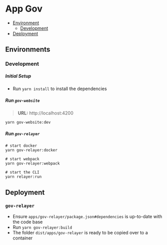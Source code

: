 # App Gov

- [Environment](#environments)
  - [Development](#development)
- [Deployment](#deployment)

## Environments

### Development

##### Initial Setup

- Run `yarn install` to install the dependencies

##### Run `gov-website`

> **URL:** http://localhost:4200

```
yarn gov-website:dev
```

##### Run `gov-relayer`

```
# start docker
yarn gov-relayer:docker

# start webpack
yarn gov-relayer:webpack

# start the CLI
yarn relayer:run
```

## Deployment

### `gov-relayer`

- Ensure `apps/gov-relayer/package.json#dependencies` is up-to-date with the code base
- Run `yarn gov-relayer:build`
- The folder `dist/apps/gov-relayer` is ready to be copied over to a container
